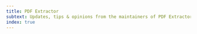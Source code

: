 ```yaml
---
title: PDF Extractor
subtext: Updates, tips & opinions from the maintainers of PDF Extractor.
index: true
---
```

